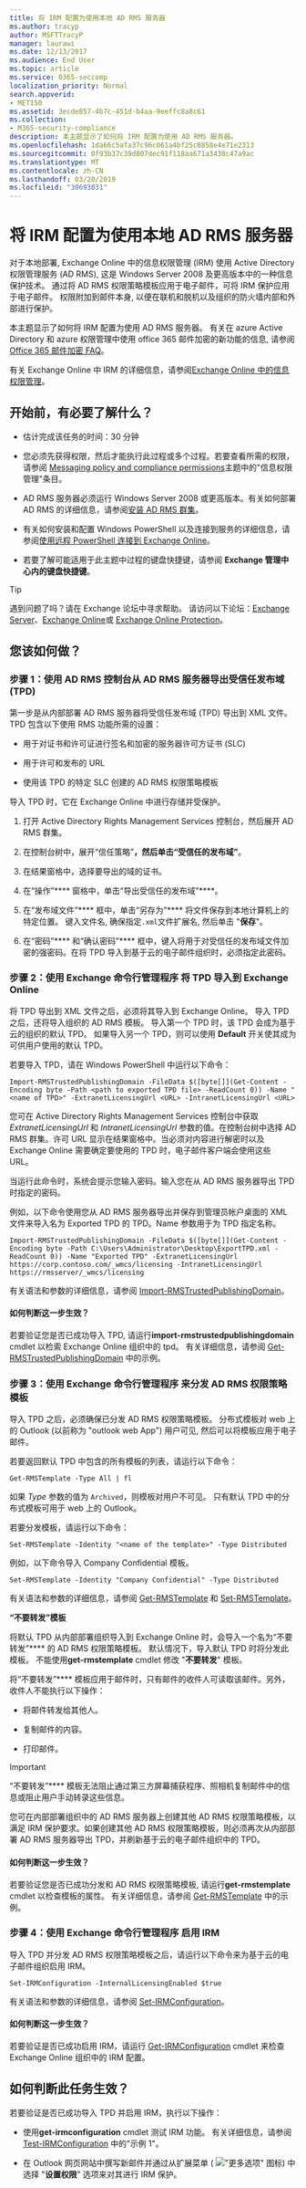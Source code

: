 ```yaml
---
title: 将 IRM 配置为使用本地 AD RMS 服务器
ms.author: tracyp
author: MSFTTracyP
manager: laurawi
ms.date: 12/13/2017
ms.audience: End User
ms.topic: article
ms.service: O365-seccomp
localization_priority: Normal
search.appverid:
- MET150
ms.assetid: 3ecde857-4b7c-451d-b4aa-9eeffc8a8c61
ms.collection:
- M365-security-compliance
description: 本主题显示了如何将 IRM 配置为使用 AD RMS 服务器。
ms.openlocfilehash: 1da66c5afa37c96c061a4bf25c0858e4e71e2313
ms.sourcegitcommit: 0f93b37c39d807dec91f118aa671a3430c47a9ac
ms.translationtype: MT
ms.contentlocale: zh-CN
ms.lasthandoff: 03/20/2019
ms.locfileid: "30693031"
---
```

# <a name="configure-irm-to-use-an-on-premises-ad-rms-server"></a>将 IRM 配置为使用本地 AD RMS 服务器
  
对于本地部署, Exchange Online 中的信息权限管理 (IRM) 使用 Active Directory 权限管理服务 (AD RMS), 这是 Windows Server 2008 及更高版本中的一种信息保护技术。 通过将 AD RMS 权限策略模板应用于电子邮件，可将 IRM 保护应用于电子邮件。 权限附加到邮件本身, 以便在联机和脱机以及组织的防火墙内部和外部进行保护。
  
本主题显示了如何将 IRM 配置为使用 AD RMS 服务器。 有关在 azure Active Directory 和 azure 权限管理中使用 office 365 邮件加密的新功能的信息, 请参阅[Office 365 邮件加密 FAQ](https://support.office.com/article/0432dce9-d9b6-4e73-8a13-4a932eb0081e)。
  
有关 Exchange Online 中 IRM 的详细信息，请参阅[Exchange Online 中的信息权限管理](information-rights-management-in-exchange-online.md)。
  
## <a name="what-do-you-need-to-know-before-you-begin"></a>开始前，有必要了解什么？
<a name="sectionSection0"> </a>

- 估计完成该任务的时间：30 分钟
    
- 您必须先获得权限，然后才能执行此过程或多个过程。若要查看所需的权限，请参阅 [Messaging policy and compliance permissions](http://technet.microsoft.com/library/ec4d3b9f-b85a-4cb9-95f5-6fc149c3899b.aspx)主题中的"信息权限管理"条目。 
    
- AD RMS 服务器必须运行 Windows Server 2008 或更高版本。有关如何部署 AD RMS 的详细信息，请参阅[安装 AD RMS 群集](https://go.microsoft.com/fwlink/?LinkId=210873)。
    
- 有关如何安装和配置 Windows PowerShell 以及连接到服务的详细信息，请参阅[使用远程 PowerShell 连接到 Exchange Online](http://technet.microsoft.com/library/c8bea338-6c1a-4bdf-8de0-7895d427ee5b.aspx)。
    
- 若要了解可能适用于此主题中过程的键盘快捷键，请参阅 **Exchange 管理中心内的键盘快捷键**。
    
> [!TIP]
> 遇到问题了吗？请在 Exchange 论坛中寻求帮助。 请访问以下论坛：[Exchange Server](https://go.microsoft.com/fwlink/p/?linkId=60612)、[Exchange Online](https://go.microsoft.com/fwlink/p/?linkId=267542)或 [Exchange Online Protection](https://go.microsoft.com/fwlink/p/?linkId=285351)。 
  
## <a name="how-do-you-do-this"></a>您该如何做？
<a name="sectionSection1"> </a>

### <a name="step-1-use-the-ad-rms-console-to-export-a-trusted-publishing-domain-tpd-from-an-ad-rms-server"></a>步骤 1：使用 AD RMS 控制台从 AD RMS 服务器导出受信任发布域 (TPD)

第一步是从内部部署 AD RMS 服务器将受信任发布域 (TPD) 导出到 XML 文件。TPD 包含以下使用 RMS 功能所需的设置： 
  
- 用于对证书和许可证进行签名和加密的服务器许可方证书 (SLC)
    
- 用于许可和发布的 URL
    
- 使用该 TPD 的特定 SLC 创建的 AD RMS 权限策略模板
    
导入 TPD 时，它在 Exchange Online 中进行存储并受保护。
  
1. 打开 Active Directory Rights Management Services 控制台，然后展开 AD RMS 群集。
    
2. 在控制台树中，展开“信任策略”****，然后单击“受信任的发布域”****。
    
3. 在结果窗格中，选择要导出的域的证书。
    
4. 在“操作”**** 窗格中，单击“导出受信任的发布域”****。
    
5. 在“发布域文件”**** 框中，单击“另存为”**** 将文件保存到本地计算机上的特定位置。 键入文件名, 确保指定`.xml`文件扩展名, 然后单击 "**保存**"。
    
6. 在“密码”**** 和“确认密码”**** 框中，键入将用于对受信任的发布域文件加密的强密码。在将 TPD 导入到基于云的电子邮件组织时，必须指定此密码。 
    
### <a name="step-2-use-the-exchange-management-shell-to-import-the-tpd-to-exchange-online"></a>步骤 2：使用 Exchange 命令行管理程序 将 TPD 导入到 Exchange Online

将 TPD 导出到 XML 文件之后，必须将其导入到 Exchange Online。 导入 TPD 之后，还将导入组织的 AD RMS 模板。 导入第一个 TPD 时，该 TPD 会成为基于云的组织的默认 TPD。 如果导入另一个 TPD，则可以使用 **Default** 开关使其成为可供用户使用的默认 TPD。 
  
若要导入 TPD，请在 Windows PowerShell 中运行以下命令：
  
```
Import-RMSTrustedPublishingDomain -FileData $([byte[]](Get-Content -Encoding byte -Path <path to exported TPD file> -ReadCount 0)) -Name "<name of TPD>" -ExtranetLicensingUrl <URL> -IntranetLicensingUrl <URL>
```

您可在 Active Directory Rights Management Services 控制台中获取  _ExtranetLicensingUrl_ 和  _IntranetLicensingUrl_ 参数的值。在控制台树中选择 AD RMS 群集。许可 URL 显示在结果窗格中。当必须对内容进行解密时以及 Exchange Online 需要确定要使用的 TPD 时，电子邮件客户端会使用这些 URL。 
  
当运行此命令时，系统会提示您输入密码。输入您在从 AD RMS 服务器导出 TPD 时指定的密码。
  
例如，以下命令使用您从 AD RMS 服务器导出并保存到管理员帐户桌面的 XML 文件来导入名为 Exported TPD 的 TPD。Name 参数用于为 TPD 指定名称。
  
```
Import-RMSTrustedPublishingDomain -FileData $([byte[]](Get-Content -Encoding byte -Path C:\Users\Administrator\Desktop\ExportTPD.xml -ReadCount 0)) -Name "Exported TPD" -ExtranetLicensingUrl https://corp.contoso.com/_wmcs/licensing -IntranetLicensingUrl https://rmsserver/_wmcs/licensing
```

有关语法和参数的详细信息，请参阅 [Import-RMSTrustedPublishingDomain](http://technet.microsoft.com/library/7c5e7a0f-9c9d-4863-bab8-bcc729cc16a6.aspx)。
  
#### <a name="how-do-you-know-this-step-worked"></a>如何判断这一步生效？

若要验证您是否已成功导入 TPD, 请运行**import-rmstrustedpublishingdomain** cmdlet 以检索 Exchange Online 组织中的 tpd。 有关详细信息，请参阅 [Get-RMSTrustedPublishingDomain](http://technet.microsoft.com/library/69499195-f08f-41bd-b0ed-443688410b12.aspx) 中的示例。
  
### <a name="step-3-use-the-exchange-management-shell-to-distribute-an-ad-rms-rights-policy-template"></a>步骤 3：使用 Exchange 命令行管理程序 来分发 AD RMS 权限策略模板

导入 TPD 之后，必须确保已分发 AD RMS 权限策略模板。 分布式模板对 web 上的 Outlook (以前称为 "outlook web App") 用户可见, 然后可以将模板应用于电子邮件。
  
若要返回默认 TPD 中包含的所有模板的列表，请运行以下命令：
  
```
Get-RMSTemplate -Type All | fl
```

如果  _Type_ 参数的值为  `Archived`，则模板对用户不可见。 只有默认 TPD 中的分布式模板可用于 web 上的 Outlook。
  
若要分发模板，请运行以下命令：
  
```
Set-RMSTemplate -Identity "<name of the template>" -Type Distributed
```

例如，以下命令导入 Company Confidential 模板。
  
```
Set-RMSTemplate -Identity "Company Confidential" -Type Distributed
```

有关语法和参数的详细信息，请参阅 [Get-RMSTemplate](http://technet.microsoft.com/library/4a5066e8-b770-4aa2-b464-0d2190914f71.aspx) 和 [Set-RMSTemplate](http://technet.microsoft.com/library/4637f6b8-751a-4f5e-8869-428250230382.aspx)。
  
 **“不要转发”模板**
  
将默认 TPD 从内部部署组织导入到 Exchange Online 时，会导入一个名为“不要转发”**** 的 AD RMS 权限策略模板。 默认情况下，导入默认 TPD 时将分发此模板。 不能使用**get-rmstemplate** cmdlet 修改 "**不要转发**" 模板。 
  
将“不要转发”**** 模板应用于邮件时，只有邮件的收件人可读取该邮件。另外，收件人不能执行以下操作： 
  
- 将邮件转发给其他人。
    
- 复制邮件的内容。
    
- 打印邮件。
    
> [!IMPORTANT]
> “不要转发”**** 模板无法阻止通过第三方屏幕捕获程序、照相机复制邮件中的信息或阻止用户手动转录这些信息。 
  
您可在内部部署组织中的 AD RMS 服务器上创建其他 AD RMS 权限策略模板，以满足 IRM 保护要求。如果创建其他 AD RMS 权限策略模板，则必须再次从内部部署 AD RMS 服务器导出 TPD，并刷新基于云的电子邮件组织中的 TPD。 
  
#### <a name="how-do-you-know-this-step-worked"></a>如何判断这一步生效？

若要验证您是否已成功分发和 AD RMS 权限策略模板, 请运行**get-rmstemplate** cmdlet 以检查模板的属性。 有关详细信息，请参阅 [Get-RMSTemplate](http://technet.microsoft.com/library/4a5066e8-b770-4aa2-b464-0d2190914f71.aspx) 中的示例。
  
### <a name="step-4-use-the-exchange-management-shell-to-enable-irm"></a>步骤 4：使用 Exchange 命令行管理程序 启用 IRM

导入 TPD 并分发 AD RMS 权限策略模板之后，请运行以下命令来为基于云的电子邮件组织启用 IRM。
  
```
Set-IRMConfiguration -InternalLicensingEnabled $true
```

有关语法和参数的详细信息，请参阅 [Set-IRMConfiguration](http://technet.microsoft.com/library/5df0b56a-7bcc-4be2-b4b8-4de16720476c.aspx)。
  
#### <a name="how-do-you-know-this-step-worked"></a>如何判断这一步生效？

若要验证是否已成功启用 IRM，请运行 [Get-IRMConfiguration](http://technet.microsoft.com/library/e1821219-fe18-4642-a9c2-58eb0aadd61a.aspx) cmdlet 来检查 Exchange Online 组织中的 IRM 配置。 
  
## <a name="how-do-you-know-this-task-worked"></a>如何判断此任务生效？
<a name="sectionSection2"> </a>

若要验证是否已成功导入 TPD 并启用 IRM，执行以下操作：
  
- 使用**get-irmconfiguration** cmdlet 测试 IRM 功能。 有关详细信息，请参阅 [Test-IRMConfiguration](http://technet.microsoft.com/library/a730e7ff-a67f-4360-b5ff-70d171bb5e1d.aspx) 中的"示例 1"。
    
- 在 Outlook 网页网站中撰写新邮件并通过从扩展菜单 ( !["更多选项" 图标](media/ITPro-EAC-MoreOptionsIcon.gif)) 中选择 "**设置权限**" 选项来对其进行 IRM 保护。
    

